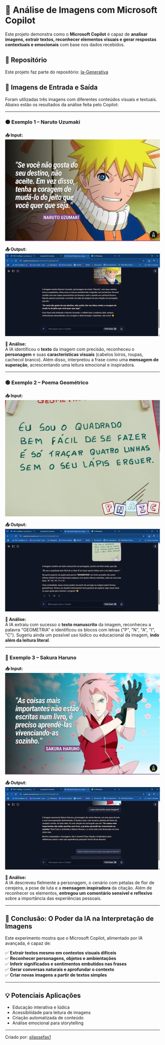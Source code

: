# 🧠 Análise de Imagens com Microsoft Copilot

Este projeto demonstra como o **Microsoft Copilot** é capaz de **analisar imagens, extrair textos, reconhecer elementos visuais e gerar respostas contextuais e emocionais** com base nos dados recebidos.

## 📁 Repositório
Este projeto faz parte do repositório: [Ia-Generativa](https://github.com/silassefas1/Ia-Genrativa)

## 📸 Imagens de Entrada e Saída

Foram utilizadas três imagens com diferentes conteúdos visuais e textuais. Abaixo estão os resultados da análise feita pelo Copilot:

---

### 🟠 Exemplo 1 – Naruto Uzumaki

**📥 Input:** ![Imagem Naruto](Inputs/Input-Naruto.jpg)
  
**📤 Output:** ![Saida Naruto](Outputs/Output%20-%20Naruto.jpeg)

**🧠 Análise:**  
A IA identificou o **texto** da imagem com precisão, reconheceu o **personagem** e suas **características visuais** (cabelos loiros, roupas, cachecol branco). Além disso, interpretou a frase como uma **mensagem de superação**, acrescentando uma leitura emocional e inspiradora.

---

### 🟢 Exemplo 2 – Poema Geométrico


**📥 Input:** ![Imagem Poema](Inputs/Input-Poema.jpg)
  
**📤 Output:** ![Saida Poema](Outputs/Output%20-%20poema.jpeg)


**🧠 Análise:**  
A IA extraiu com sucesso o **texto manuscrito** da imagem, reconheceu a palavra "GEOMETRIA" e identificou os blocos com letras ("P", "N", "A", "I", "C"). Sugeriu ainda um possível uso lúdico ou educacional da imagem, **indo além da leitura literal**.

---

### 🌸 Exemplo 3 – Sakura Haruno

**📥 Input:** ![Imagem Poema](Inputs/input-Sakura.jpg)
  
**📤 Output:** ![Saida Poema](Outputs/Output%20-%20sakura.jpeg)

**🧠 Análise:**  
A IA descreveu fielmente a personagem, o cenário com pétalas de flor de cerejeira, a pose de luta e a **mensagem inspiradora** da citação. Além de reconhecer os elementos, **entregou um comentário sensível e reflexivo** sobre a importância das experiências pessoais.

---

## 🚀 Conclusão: O Poder da IA na Interpretação de Imagens

Este experimento mostra que o Microsoft Copilot, alimentado por IA avançada, é capaz de:

✅ **Extrair textos mesmo em contextos visuais difíceis**  
✅ **Reconhecer personagens, objetos e ambientações**  
✅ **Inferir significados e sentimentos embutidos nas frases**  
✅ **Gerar conversas naturais e aprofundar o contexto**  
✅ **Criar novas imagens a partir de textos simples**

---

## 💡 Potenciais Aplicações

- Educação interativa e lúdica  
- Acessibilidade para leitura de imagens  
- Criação automatizada de conteúdo  
- Análise emocional para storytelling

---

Criado por: [silassefas1](https://github.com/silassefas1)
